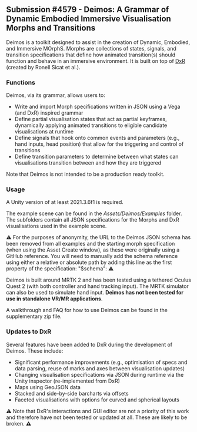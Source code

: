 ## Submission #4579 - Deimos: A Grammar of Dynamic Embodied Immersive Visualisation Morphs and Transitions
Deimos is a toolkit designed to assist in the creation of Dynamic, Embodied, and Immersive MOrphS. Morphs are collections of states, signals, and transition specifications that define how animated transition(s) should function and behave in an immersive environment. It is built on top of [DxR](https://github.com/ronellsicat/DxR) (created by Ronell Sicat et al.).

### Functions
Deimos, via its grammar, allows users to:
- Write and import Morph specifications written in JSON using a Vega (and DxR) inspired grammar
- Define partial visualisation states that act as partial keyframes, dynamically applying animated transitions to eligible candidate visualisations at runtime
- Define signals that hook onto common events and parameters (e.g., hand inputs, head position) that allow for the triggering and control of transitions
- Define transition parameters to determine between what states can visualisations transition between and how they are triggered

Note that Deimos is not intended to be a production ready toolkit.

### Usage
A Unity version of at least 2021.3.6f1 is required.

The example scene can be found in the *Assets/Deimos/Examples* folder. The subfolders contain all JSON specifications for the Morphs and DxR visualisations used in the example scene.

⚠️ For the purposes of anonymity, the URL to the Deimos JSON schema has been removed from all examples and the starting morph specification (when using the Asset Create window), as these were originally using a GitHub reference. You will need to manually add the schema reference using either a relative or absolute path by adding this line as the first property of the specification: "$schema": <URL GOES HERE> ⚠️

Deimos is built around MRTK 2 and has been tested using a tethered Oculus Quest 2 (with both controller and hand tracking input). The MRTK simulator can also be used to simulate hand input. **Deimos has not been tested for use in standalone VR/MR applications**.

A walkthrough and FAQ for how to use Deimos can be found in the supplementary zip file.

### Updates to DxR
Several features have been added to DxR during the development of Deimos. These include:
- Significant performance improvements (e.g., optimisation of specs and data parsing, reuse of marks and axes between visualisation updates)
- Changing visualisation specifications via JSON during runtime via the Unity inspector (re-implemented from DxR)
- Maps using GeoJSON data
- Stacked and side-by-side barcharts via offsets
- Faceted visualisations with options for curved and spherical layouts

⚠️ Note that DxR's interactions and GUI editor are not a priority of this work and therefore have not been tested or updated at all. These are likely to be broken. ⚠️